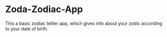 # Zoda-Zodiac-App

This a basic zodiac telller app, which gives info about your zodic according to your date of birth.
